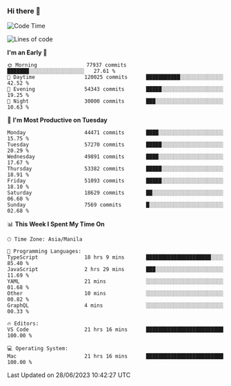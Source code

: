 ### Hi there 👋

<!--START_SECTION:waka-->
![Code Time](http://img.shields.io/badge/Code%20Time-4%2C117%20hrs%208%20mins-blue)

![Lines of code](https://img.shields.io/badge/From%20Hello%20World%20I%27ve%20Written-108.4%20million%20lines%20of%20code-blue)

**I'm an Early 🐤** 

```text
🌞 Morning                77937 commits       ███████░░░░░░░░░░░░░░░░░░   27.61 % 
🌆 Daytime                120025 commits      ███████████░░░░░░░░░░░░░░   42.52 % 
🌃 Evening                54343 commits       █████░░░░░░░░░░░░░░░░░░░░   19.25 % 
🌙 Night                  30000 commits       ███░░░░░░░░░░░░░░░░░░░░░░   10.63 % 
```
📅 **I'm Most Productive on Tuesday** 

```text
Monday                   44471 commits       ████░░░░░░░░░░░░░░░░░░░░░   15.75 % 
Tuesday                  57270 commits       █████░░░░░░░░░░░░░░░░░░░░   20.29 % 
Wednesday                49891 commits       ████░░░░░░░░░░░░░░░░░░░░░   17.67 % 
Thursday                 53382 commits       █████░░░░░░░░░░░░░░░░░░░░   18.91 % 
Friday                   51093 commits       █████░░░░░░░░░░░░░░░░░░░░   18.10 % 
Saturday                 18629 commits       ██░░░░░░░░░░░░░░░░░░░░░░░   06.60 % 
Sunday                   7569 commits        █░░░░░░░░░░░░░░░░░░░░░░░░   02.68 % 
```


📊 **This Week I Spent My Time On** 

```text
🕑︎ Time Zone: Asia/Manila

💬 Programming Languages: 
TypeScript               18 hrs 9 mins       █████████████████████░░░░   85.40 % 
JavaScript               2 hrs 29 mins       ███░░░░░░░░░░░░░░░░░░░░░░   11.69 % 
YAML                     21 mins             ░░░░░░░░░░░░░░░░░░░░░░░░░   01.68 % 
Other                    10 mins             ░░░░░░░░░░░░░░░░░░░░░░░░░   00.82 % 
GraphQL                  4 mins              ░░░░░░░░░░░░░░░░░░░░░░░░░   00.33 % 

🔥 Editors: 
VS Code                  21 hrs 16 mins      █████████████████████████   100.00 % 

💻 Operating System: 
Mac                      21 hrs 16 mins      █████████████████████████   100.00 % 
```


 Last Updated on 28/06/2023 10:42:27 UTC
<!--END_SECTION:waka-->


<!--
**rad182/rad182** is a ✨ _special_ ✨ repository because its `README.md` (this file) appears on your GitHub profile.

Here are some ideas to get you started:

- 🔭 I’m currently working on ...
- 🌱 I’m currently learning ...
- 👯 I’m looking to collaborate on ...
- 🤔 I’m looking for help with ...
- 💬 Ask me about ...
- 📫 How to reach me: ...
- 😄 Pronouns: ...
- ⚡ Fun fact: ...
-->
